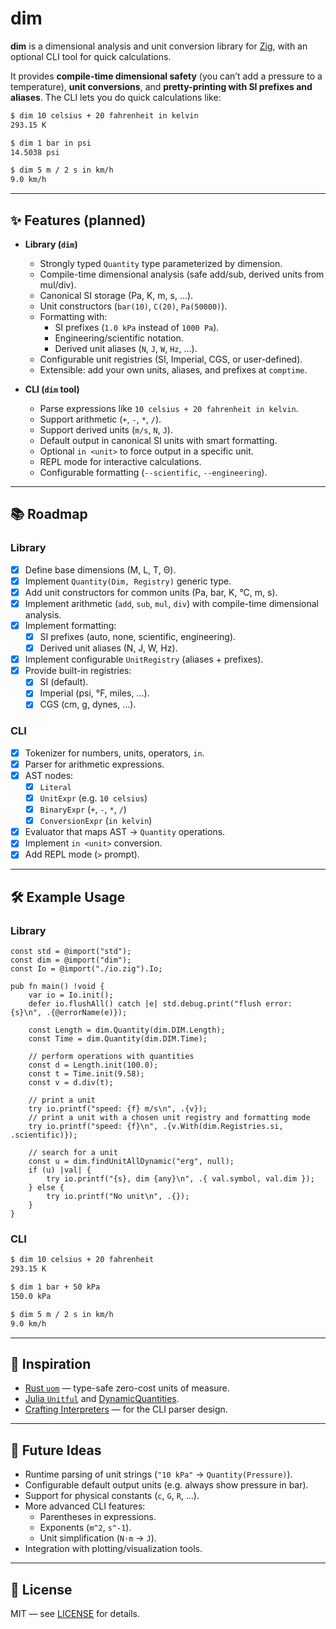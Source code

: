 # dim

**dim** is a dimensional analysis and unit conversion library for [Zig](https://ziglang.org), with an optional CLI tool for quick calculations.

It provides **compile-time dimensional safety** (you can’t add a pressure to a temperature), **unit conversions**, and **pretty-printing with SI prefixes and aliases**. The CLI lets you do quick calculations like:

```bash
$ dim 10 celsius + 20 fahrenheit in kelvin
293.15 K

$ dim 1 bar in psi
14.5038 psi

$ dim 5 m / 2 s in km/h
9.0 km/h
```

---

## ✨ Features (planned)

- **Library (`dim`)**

  - Strongly typed `Quantity` type parameterized by dimension.
  - Compile-time dimensional analysis (safe add/sub, derived units from mul/div).
  - Canonical SI storage (Pa, K, m, s, …).
  - Unit constructors (`bar(10)`, `C(20)`, `Pa(50000)`).
  - Formatting with:
    - SI prefixes (`1.0 kPa` instead of `1000 Pa`).
    - Engineering/scientific notation.
    - Derived unit aliases (`N`, `J`, `W`, `Hz`, …).
  - Configurable unit registries (SI, Imperial, CGS, or user-defined).
  - Extensible: add your own units, aliases, and prefixes at `comptime`.

- **CLI (`dim` tool)**
  - Parse expressions like `10 celsius + 20 fahrenheit in kelvin`.
  - Support arithmetic (`+`, `-`, `*`, `/`).
  - Support derived units (`m/s`, `N`, `J`).
  - Default output in canonical SI units with smart formatting.
  - Optional `in <unit>` to force output in a specific unit.
  - REPL mode for interactive calculations.
  - Configurable formatting (`--scientific`, `--engineering`).

---

## 📚 Roadmap

### Library

- [x] Define base dimensions (M, L, T, Θ).
- [x] Implement `Quantity(Dim, Registry)` generic type.
- [x] Add unit constructors for common units (Pa, bar, K, °C, m, s).
- [x] Implement arithmetic (`add`, `sub`, `mul`, `div`) with compile-time dimensional analysis.
- [x] Implement formatting:
  - [x] SI prefixes (auto, none, scientific, engineering).
  - [x] Derived unit aliases (N, J, W, Hz).
- [x] Implement configurable `UnitRegistry` (aliases + prefixes).
- [x] Provide built-in registries:
  - [x] SI (default).
  - [x] Imperial (psi, °F, miles, …).
  - [x] CGS (cm, g, dynes, …).

### CLI

- [x] Tokenizer for numbers, units, operators, `in`.
- [x] Parser for arithmetic expressions.
- [x] AST nodes:
  - [x] `Literal`
  - [x] `UnitExpr` (e.g. `10 celsius`)
  - [x] `BinaryExpr` (`+`, `-`, `*`, `/`)
  - [x] `ConversionExpr` (`in kelvin`)
- [x] Evaluator that maps AST → `Quantity` operations.
- [x] Implement `in <unit>` conversion.
- [x] Add REPL mode (`>` prompt).

---

## 🛠️ Example Usage

### Library

```zig
const std = @import("std");
const dim = @import("dim");
const Io = @import("./io.zig").Io;

pub fn main() !void {
    var io = Io.init();
    defer io.flushAll() catch |e| std.debug.print("flush error: {s}\n", .{@errorName(e)});

    const Length = dim.Quantity(dim.DIM.Length);
    const Time = dim.Quantity(dim.DIM.Time);

    // perform operations with quantities
    const d = Length.init(100.0);
    const t = Time.init(9.58);
    const v = d.div(t);

    // print a unit
    try io.printf("speed: {f} m/s\n", .{v});
    // print a unit with a chosen unit registry and formatting mode
    try io.printf("speed: {f}\n", .{v.With(dim.Registries.si, .scientific)});

    // search for a unit
    const u = dim.findUnitAllDynamic("erg", null);
    if (u) |val| {
        try io.printf("{s}, dim {any}\n", .{ val.symbol, val.dim });
    } else {
        try io.printf("No unit\n", .{});
    }
}
```

### CLI

```bash
$ dim 10 celsius + 20 fahrenheit
293.15 K

$ dim 1 bar + 50 kPa
150.0 kPa

$ dim 5 m / 2 s in km/h
9.0 km/h
```

---

## 📖 Inspiration

- [Rust `uom`](https://crates.io/crates/uom) — type-safe zero-cost units of measure.
- [Julia `Unitful`](https://github.com/PainterQubits/Unitful.jl) and [DynamicQuantities](https://github.com/JuliaPhysics/DynamicQuantities.jl).
- [Crafting Interpreters](https://craftinginterpreters.com/) — for the CLI parser design.

---

## 🔮 Future Ideas

- Runtime parsing of unit strings (`"10 kPa"` → `Quantity(Pressure)`).
- Configurable default output units (e.g. always show pressure in bar).
- Support for physical constants (`c`, `G`, `R`, …).
- More advanced CLI features:
  - Parentheses in expressions.
  - Exponents (`m^2`, `s^-1`).
  - Unit simplification (`N·m` → `J`).
- Integration with plotting/visualization tools.

---

## 📜 License

MIT — see [LICENSE](./LICENSE) for details.
